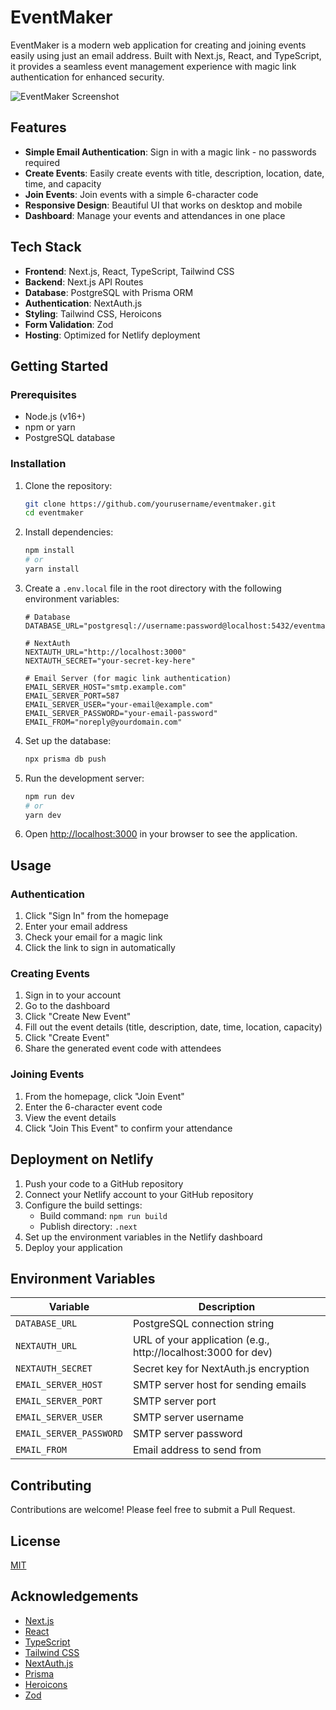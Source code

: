 # EventMaker

EventMaker is a modern web application for creating and joining events easily using just an email address. Built with Next.js, React, and TypeScript, it provides a seamless event management experience with magic link authentication for enhanced security.

![EventMaker Screenshot](https://via.placeholder.com/800x400?text=EventMaker+Screenshot)

## Features

- **Simple Email Authentication**: Sign in with a magic link - no passwords required
- **Create Events**: Easily create events with title, description, location, date, time, and capacity
- **Join Events**: Join events with a simple 6-character code
- **Responsive Design**: Beautiful UI that works on desktop and mobile
- **Dashboard**: Manage your events and attendances in one place

## Tech Stack

- **Frontend**: Next.js, React, TypeScript, Tailwind CSS
- **Backend**: Next.js API Routes
- **Database**: PostgreSQL with Prisma ORM
- **Authentication**: NextAuth.js
- **Styling**: Tailwind CSS, Heroicons
- **Form Validation**: Zod
- **Hosting**: Optimized for Netlify deployment

## Getting Started

### Prerequisites

- Node.js (v16+)
- npm or yarn
- PostgreSQL database

### Installation

1. Clone the repository:
   ```bash
   git clone https://github.com/yourusername/eventmaker.git
   cd eventmaker
   ```

2. Install dependencies:
   ```bash
   npm install
   # or
   yarn install
   ```

3. Create a `.env.local` file in the root directory with the following environment variables:
   ```
   # Database
   DATABASE_URL="postgresql://username:password@localhost:5432/eventmaker"

   # NextAuth
   NEXTAUTH_URL="http://localhost:3000"
   NEXTAUTH_SECRET="your-secret-key-here"

   # Email Server (for magic link authentication)
   EMAIL_SERVER_HOST="smtp.example.com"
   EMAIL_SERVER_PORT=587
   EMAIL_SERVER_USER="your-email@example.com"
   EMAIL_SERVER_PASSWORD="your-email-password"
   EMAIL_FROM="noreply@yourdomain.com"
   ```

4. Set up the database:
   ```bash
   npx prisma db push
   ```

5. Run the development server:
   ```bash
   npm run dev
   # or
   yarn dev
   ```

6. Open [http://localhost:3000](http://localhost:3000) in your browser to see the application.

## Usage

### Authentication

1. Click "Sign In" from the homepage
2. Enter your email address
3. Check your email for a magic link
4. Click the link to sign in automatically

### Creating Events

1. Sign in to your account
2. Go to the dashboard
3. Click "Create New Event"
4. Fill out the event details (title, description, date, time, location, capacity)
5. Click "Create Event"
6. Share the generated event code with attendees

### Joining Events

1. From the homepage, click "Join Event"
2. Enter the 6-character event code
3. View the event details
4. Click "Join This Event" to confirm your attendance

## Deployment on Netlify

1. Push your code to a GitHub repository
2. Connect your Netlify account to your GitHub repository
3. Configure the build settings:
   - Build command: `npm run build`
   - Publish directory: `.next`
4. Set up the environment variables in the Netlify dashboard
5. Deploy your application

## Environment Variables

| Variable | Description |
|----------|-------------|
| `DATABASE_URL` | PostgreSQL connection string |
| `NEXTAUTH_URL` | URL of your application (e.g., http://localhost:3000 for dev) |
| `NEXTAUTH_SECRET` | Secret key for NextAuth.js encryption |
| `EMAIL_SERVER_HOST` | SMTP server host for sending emails |
| `EMAIL_SERVER_PORT` | SMTP server port |
| `EMAIL_SERVER_USER` | SMTP server username |
| `EMAIL_SERVER_PASSWORD` | SMTP server password |
| `EMAIL_FROM` | Email address to send from |

## Contributing

Contributions are welcome! Please feel free to submit a Pull Request.

## License

[MIT](LICENSE)

## Acknowledgements

- [Next.js](https://nextjs.org/)
- [React](https://reactjs.org/)
- [TypeScript](https://www.typescriptlang.org/)
- [Tailwind CSS](https://tailwindcss.com/)
- [NextAuth.js](https://next-auth.js.org/)
- [Prisma](https://www.prisma.io/)
- [Heroicons](https://heroicons.com/)
- [Zod](https://github.com/colinhacks/zod)

